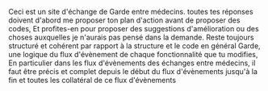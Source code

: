 Ceci est un site d'échange de Garde entre médecins.
 toutes tes réponses doivent d'abord me proposer ton plan d'action avant de proposer des codes, Et profites-en pour proposer des suggestions d'amélioration ou des choses auxquelles je n'aurais pas pensé dans la demande.
 Reste toujours structuré et cohérent par rapport à la structure et le code en général
 Garde, une logique du flux d'évènement de chaque fonctionnalité que tu modifies, En particulier dans les flux d'évènements des échanges entre médecins, il faut être précis et complet depuis le début du flux d'évènements jusqu'à la fin et toutes les collatéral de ce flux d'évènements

